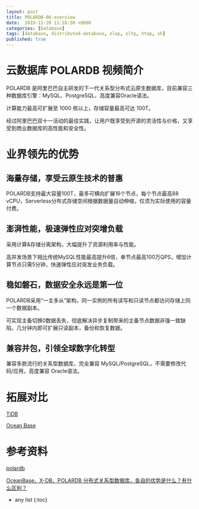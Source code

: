 ```yaml
---
layout: post
title: POLARDB-00-overview
date:  2019-11-20 11:18:30 +0800
categories: [Database]
tags: [database, distributed-database, olap, oltp, htap, sh]
published: true
---
```


# 云数据库 POLARDB  视频简介

POLARDB 是阿里巴巴自主研发的下一代关系型分布式云原生数据库，目前兼容三种数据库引擎：MySQL、PostgreSQL、高度兼容Oracle语法。 

计算能力最高可扩展至 1000 核以上，存储容量最高可达 100T。

经过阿里巴巴双十一活动的最佳实践，让用户既享受到开源的灵活性与价格，又享受到商业数据库的高性能和安全性。

# 业界领先的优势

## 海量存储，享受云原生技术的普惠

POLARDB支持最大容量100T，最多可横向扩展16个节点，每个节点最高88 vCPU，Serverless分布式存储空间根据数据量自动伸缩，仅须为实际使用的容量付费。

## 澎湃性能，极速弹性应对突增负载

采用计算&存储分离架构，大幅提升了资源利用率与性能。

高并发场景下相比传统MySQL性能最高提升6倍，单节点最高100万QPS，增加计算节点只需5分钟，快速弹性应对突发业务负载。

## 稳如磐石，数据安全永远是第一位

POLARDB采用“一主多从”架构，同一实例的所有读写和只读节点都访问存储上同一个数据副本。

可实现主备切换0数据丢失，彻底解决异步复制带来的主备节点数据非强一致缺陷，几分钟内即可扩展只读副本，备份和恢复数据。

## 兼容并包，引领全球数字化转型

兼容多款流行的关系型数据库，完全兼容 MySQL/PostgreSQL，不需要修改代码/应用，高度兼容 Oracle语法。

# 拓展对比

[TiDB](https://houbb.github.io/2019/03/15/database-tidb)

[Ocean Base]()

# 参考资料

[polardb](https://www.aliyun.com/product/polardb)

[OceanBase、X-DB、POLARDB 分布式关系型数据库，各自的优势是什么？有什么区别？](https://www.zhihu.com/question/273663930)

* any list
{:toc}
